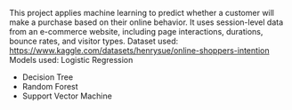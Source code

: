 This project applies machine learning to predict whether a customer will make a purchase based on their online behavior.
It uses session-level data from an e-commerce website, including page interactions, durations, bounce rates, and visitor types.
Dataset used: https://www.kaggle.com/datasets/henrysue/online-shoppers-intention
Models used: Logistic Regression
- Decision Tree
- Random Forest
- Support Vector Machine

